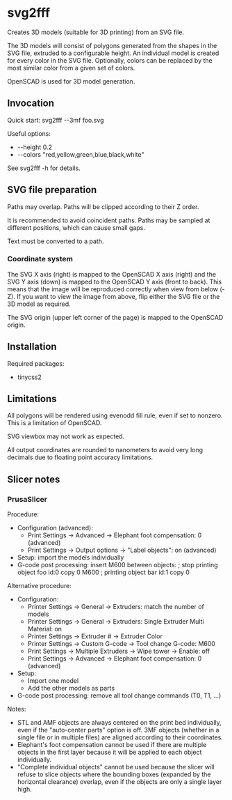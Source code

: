 svg2fff
=======

Creates 3D models (suitable for 3D printing) from an SVG file.

The 3D models will consist of polygons generated from the shapes in the SVG
file, extruded to a configurable height. An individual model is created for
every color in the SVG file. Optionally, colors can be replaced by the most
similar color from a given set of colors. 

OpenSCAD is used for 3D model generation.


Invocation
----------

Quick start:
    svg2fff --3mf foo.svg

Useful options:
  * --height 0.2
  * --colors "red,yellow,green,blue,black,white"
  
See svg2fff -h for details.


SVG file preparation
--------------------

Paths may overlap. Paths will be clipped according to their Z order.

It is recommended to avoid coincident paths. Paths may be sampled at different
positions, which can cause small gaps.

Text must be converted to a path.


### Coordinate system

The SVG X axis (right) is mapped to the OpenSCAD X axis (right) and the SVG Y
axis (down) is mapped to the OpenSCAD Y axis (front to back). This means that
the image will be reproduced correctly when view from below (-Z). If you want to
view the image from above, flip either the SVG file or the 3D model as required.

The SVG origin (upper left corner of the page) is mapped to the OpenSCAD origin.


Installation
------------

Required packages:
  * tinycss2


Limitations
-----------

All polygons will be rendered using evenodd fill rule, even if set
to nonzero. This is a limitation of OpenSCAD.

SVG viewbox may not work as expected.

All output coordinates are rounded to nanometers to avoid very long decimals due
to floating point accuracy limitations.


Slicer notes
------------

### PrusaSlicer

Procedure:
  * Configuration (advanced):
      * Print Settings -> Advanced -> Elephant foot compensation: 0 (advanced)
      * Print Settings -> Output options -> "Label objects": on (advanced)
  * Setup: import the models individually
  * G-code post processing: insert M600 between objects:
        ; stop printing object foo id:0 copy 0
        M600
        ; printing object bar id:1 copy 0

Alternative procedure:
  * Configuration:
      * Printer Settings -> General -> Extruders: match the number of models
      * Printer Settings -> General -> Extruders: Single Extruder Multi
        Material: on
      * Printer Settings -> Extruder # -> Extruder Color
      * Printer Settings -> Custom G-code -> Tool change G-code:
            M600
      * Print Settings -> Multiple Extruders -> Wipe tower -> Enable: off
      * Print Settings -> Advanced -> Elephant foot compensation: 0 (advanced)
  * Setup:
      * Import one model
      * Add the other models as parts
  * G-code post processing: remove all tool change commands (T0, T1, ...)

Notes:
  * STL and AMF objects are always centered on the print bed individually, even
    if the "auto-center parts" option is off. 3MF objects (whether in a single
    file or in multiple files) are aligned according to their coordinates.
  * Elephant's foot compensation cannot be used if there are multiple objects in
    the first layer because it will be applied to each object individually.
  * "Complete individual objects" cannot be used because the slicer will refuse
    to slice objects where the bounding boxes (expanded by the horizontal
    clearance) overlap, even if the objects are only a single layer high.
